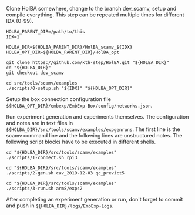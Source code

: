 Clone HolBA somewhere, change to the branch dev_scamv, setup and compile everything. This step can be repeated multiple times for different IDX (0-99).
```
HOLBA_PARENT_DIR=/path/to/this
IDX=1

HOLBA_DIR=${HOLBA_PARENT_DIR}/HolBA_scamv_${IDX}
HOLBA_OPT_DIR=${HOLBA_PARENT_DIR}/HolBA_opt

git clone https://github.com/kth-step/HolBA.git "${HOLBA_DIR}"
cd "${HOLBA_DIR}"
git checkout dev_scamv

cd src/tools/scamv/examples
./scripts/0-setup.sh "${IDX}" "${HOLBA_OPT_DIR}"
```

Setup the box connection configuration file `${HOLBA_OPT_DIR}/embexp/EmbExp-Box/config/networks.json`.

Run experiment generation and experiments themselves. The configuration and notes are in text files in `${HOLBA_DIR}/src/tools/scamv/examples/expgenruns`. The first line is the scamv command line and the following lines are unstructured notes. The following script blocks have to be executed in different shells.
```
cd "${HOLBA_DIR}/src/tools/scamv/examples"
./scripts/1-connect.sh rpi3
```
```
cd "${HOLBA_DIR}/src/tools/scamv/examples"
./scripts/2-gen.sh cav_2019-12-03 qc_previct5
```
```
cd "${HOLBA_DIR}/src/tools/scamv/examples"
./scripts/3-run.sh arm8/exps2
```

After completing an experiment generation or run, don't forget to commit and push in `${HOLBA_DIR}/logs/EmbExp-Logs`.
